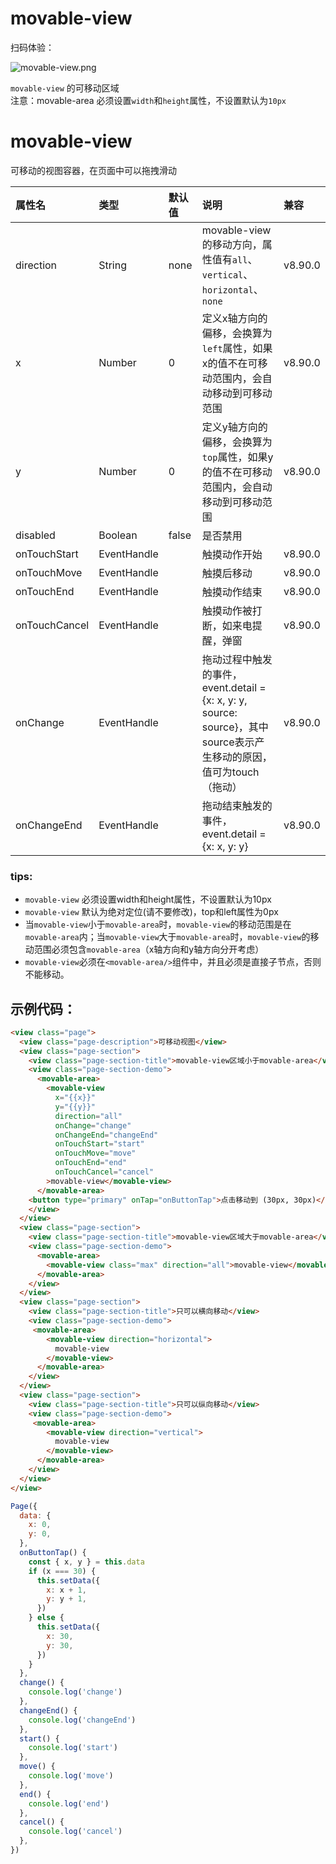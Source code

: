 # movable-view

扫码体验：

![movable-view.png](https://cache.amap.com/ecology/tool/miniapp/1563509328237.png)

`movable-view` 的可移动区域<br />注意：movable-area 必须设置`width`和`height`属性，不设置默认为`10px`

# movable-view
可移动的视图容器，在页面中可以拖拽滑动

| 属性名 | 类型 | 默认值 | 说明 | 兼容 |
| :--- | :--- | :--- | :--- | :--- |
| direction | String | none | movable-view的移动方向，属性值有`all`、`vertical`、`horizontal`、`none` | v8.90.0 |
| x | Number | 0 | 定义x轴方向的偏移，会换算为`left`属性，如果x的值不在可移动范围内，会自动移动到可移动范围 | v8.90.0 |
| y | Number | 0 | 定义y轴方向的偏移，会换算为`top`属性，如果y的值不在可移动范围内，会自动移动到可移动范围 | v8.90.0 |
| disabled | Boolean | false | 是否禁用 |  |
| onTouchStart | EventHandle |  | 触摸动作开始 | v8.90.0 |
| onTouchMove | EventHandle |  | 触摸后移动 | v8.90.0 |
| onTouchEnd | EventHandle |  | 触摸动作结束 | v8.90.0 |
| onTouchCancel | EventHandle |  | 触摸动作被打断，如来电提醒，弹窗 | v8.90.0 |
| onChange | EventHandle |  | 拖动过程中触发的事件，event.detail = {x: x, y: y, source: source}，其中source表示产生移动的原因，值可为touch（拖动） | v8.90.0 |
| onChangeEnd | EventHandle |  | 拖动结束触发的事件，event.detail = {x: x, y: y} | v8.90.0 |

### tips:

- `movable-view` 必须设置width和height属性，不设置默认为10px
- `movable-view` 默认为绝对定位(请不要修改)，top和left属性为0px
- 当`movable-view`小于`movable-area`时，`movable-view`的移动范围是在`movable-area`内；当`movable-view`大于`movable-area`时，`movable-view`的移动范围必须包含`movable-area`（x轴方向和y轴方向分开考虑）
- `movable-view`必须在`<movable-area/>`组件中，并且必须是直接子节点，否则不能移动。

## 示例代码：

```html
<view class="page">
  <view class="page-description">可移动视图</view>
  <view class="page-section">
    <view class="page-section-title">movable-view区域小于movable-area</view>
    <view class="page-section-demo">
      <movable-area>
        <movable-view
          x="{{x}}"
          y="{{y}}"
          direction="all"
          onChange="change"
          onChangeEnd="changeEnd"
          onTouchStart="start"
          onTouchMove="move"
          onTouchEnd="end"
          onTouchCancel="cancel"
        >movable-view</movable-view>
      </movable-area>
    <button type="primary" onTap="onButtonTap">点击移动到 (30px, 30px)</button>
    </view>
  </view>
  <view class="page-section">
    <view class="page-section-title">movable-view区域大于movable-area</view>
    <view class="page-section-demo">
      <movable-area>
        <movable-view class="max" direction="all">movable-view</movable-view>
      </movable-area>
    </view>
  </view>
  <view class="page-section">
    <view class="page-section-title">只可以横向移动</view>
    <view class="page-section-demo">
     <movable-area>
        <movable-view direction="horizontal">
          movable-view
        </movable-view>
      </movable-area>
    </view>
  </view>
  <view class="page-section">
    <view class="page-section-title">只可以纵向移动</view>
    <view class="page-section-demo">
     <movable-area>
        <movable-view direction="vertical">
          movable-view
        </movable-view>
      </movable-area>
    </view>
  </view>
</view>
```

```javascript
Page({
  data: {
    x: 0,
    y: 0,
  },
  onButtonTap() {
    const { x, y } = this.data
    if (x === 30) {
      this.setData({
        x: x + 1,
        y: y + 1,
      })
    } else {
      this.setData({
        x: 30,
        y: 30,
      })
    }
  },
  change() {
    console.log('change')
  },
  changeEnd() {
    console.log('changeEnd')
  },
  start() {
    console.log('start')
  },
  move() {
    console.log('move')
  },
  end() {
    console.log('end')
  },
  cancel() {
    console.log('cancel')
  },
})
```
